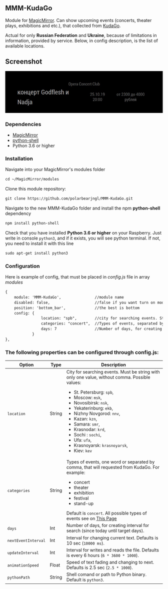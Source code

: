 ## MMM-KudaGo

Module for [MagicMirror](https://github.com/MichMich/MagicMirror). Can show upcoming events (concerts, theater plays, exhibitions and etc.), that collected from [KudaGo](https://kudago.com). 

Actual for only **Russian Federation** and **Ukraine**, because of limitations in information, provided by service. Below, in config description, is the list of available locations.

## Screenshot
![Screenshot](screenshot.jpg)


### Dependencies
* [MagicMirror](https://github.com/MichMich/MagicMirror)
* [python-shell](https://www.npmjs.com/package/python-shell)
* Python 3.6 or higher

### Installation
Navigate into your MagicMirror's modules folder
```markdown
cd ~/MagicMirror/modules
```

Clone this module repository:
```markdown
git clone https://github.com/polarbearjngl/MMM-KudaGo.git
```

Navigate to the new MMM-KudaGo folder and install the npm **python-shell** dependency
```markdown
npm install python-shell
```

Check that you have installed **Python 3.6 or higher** on your Raspberry. Just write in console `python3`, and if it exists, you will see python terminal. If not, you need to install it with this line
```markdown
sudo apt-get install python3
```

### Configuration
Here is example of config, that must be placed in *config.js* file in array *modules*
```markdown
{
    module: 'MMM-KudaGo',               //module name
    disabled: false,                    //false if you want turn on module
    position: 'bottom_bar',             //the best is bottom
    config: {
                location: "spb",        //city for searching events. String with only one value, without comma. More info in readme.md
                categories: "concert",  //Types of events, separated by comma, that will requested from KudaGo
                days: 7                 //Number of days, for creating interval for search (since today until target days)
            }
},
```

### The following properties can be configured through config.js:

 Option | Type | Description
-------|------|-----------
`location` | String | City for searching events. Must be string with only one value, without comma. Possible values: <ul><li>St. Petersburg: `spb`,</li><li>Moscow: `msk`,</li><li>Novosibirsk: `nsk`,</li><li>Yekaterinburg: `ekb`,</li><li>Nizhny Novgorod: `nnv`,</li><li>Kazan: `kzn`,</li><li>Samara: `smr`,</li><li>Krasnodar: `krd`,</li><li>Sochi : `sochi`,</li><li>Ufa: `ufa`,</li><li>Krasnoyarsk: `krasnoyarsk`,</li><li>Kiev: `kev`</li></ul>
`categories` | String | Types of events, one word or separated by comma, that will requested from KudaGo. For example: <ul><li>concert</li><li>theater</li><li>exhibition</li><li>festival</li><li>stand-up</li></ul> Default is `concert`. All possible types of events see on [This Page](https://github.com/polarbearjngl/MMM-KudaGo/blob/b148f9b4de9ffb1098ac83b2788089c7802165d2/kudago/api/entities/event.py#L61)
`days` | Int | Number of days, for creating interval for search (since today until target days).
`nextEventInterval` | Int | Interval for changing current text. Defaults is 10 sec (`10000 ms`).
`updateInterval` | Int | Interval for writes and reads the file. Defaults is every 6 hours (`6 * 3600 * 1000`).
`animationSpeed` | Float | Speed of text fading and changing to next. Defaults is 2.5 sec (`2.5 * 1000`).
`pythonPath` | String | Shell comand or path to Python binary. Default is `python3`.

